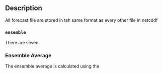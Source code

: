 ## Description
All forecast file are stored in teh same format as every other file in netcddf

### `ensemble`

There are seven

### Ensemble Average
The ensemble average is calculated using the 